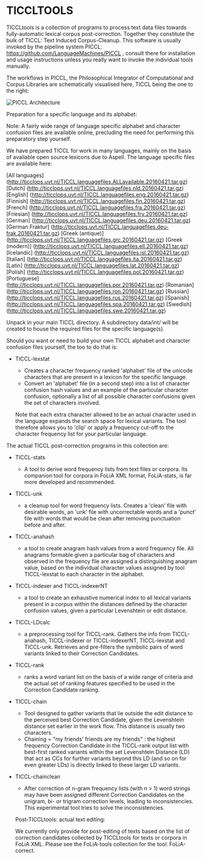 TICCLTOOLS
==================

TICCLtools is a collection of programs to process text data files towards fully-automatic lexical corpus post-correction. Together they constitute the bulk of TICCL: Text Induced Corpus-Cleanup. This software is usually invoked by the pipeline system PICCL: https://github.com/LanguageMachines/PICCL ,
consult there for installation and usage instructions unless you really want to invoke the individual tools manually.

The workflows in PICCL, the Philosophical Integrator of Computational and Corpus Libraries are schematically visualised here, TICCL being the one to the right: 

![PICCL Architecture](https://raw.githubusercontent.com/LanguageMachines/PICCL/master/architecture.png)

Preparation for a specific language and its alphabet:

Note: A fairly wide range of language specific alphabet and character confusion files are available online, precluding the need for performing this preparatory step yourself.

We have prepared TICCL for work in many languages, mainly on the basis of available open source lexicons due to Aspell. The language specific files are available here:

[All languages] (http://ticclops.uvt.nl/TICCL.languagefiles.ALLavailable.20160421.tar.gz)
[Dutch] (http://ticclops.uvt.nl/TICCL.languagefiles.nld.20160421.tar.gz)
[English] (http://ticclops.uvt.nl/TICCL.languagefiles.eng.20160421.tar.gz)
[Finnish] (http://ticclops.uvt.nl/TICCL.languagefiles.fin.20160421.tar.gz)
[French] (http://ticclops.uvt.nl/TICCL.languagefiles.fra.20160421.tar.gz)
[Friesian] (http://ticclops.uvt.nl/TICCL.languagefiles.fry.20160421.tar.gz)
[German] (http://ticclops.uvt.nl/TICCL.languagefiles.deu.20160421.tar.gz)
[German Fraktur] (http://ticclops.uvt.nl/TICCL.languagefiles.deu-frak.20160421.tar.gz)
[Greek (antique)] (http://ticclops.uvt.nl/TICCL.languagefiles.grc.20160421.tar.gz)
[Greek (modern)] (http://ticclops.uvt.nl/TICCL.languagefiles.ell.20160421.tar.gz)
[Icelandic] (http://ticclops.uvt.nl/TICCL.languagefiles.isl.20160421.tar.gz)
[Italian] (http://ticclops.uvt.nl/TICCL.languagefiles.ita.20160421.tar.gz)
[Latin] (http://ticclops.uvt.nl/TICCL.languagefiles.lat.20160421.tar.gz)
[Polish] (http://ticclops.uvt.nl/TICCL.languagefiles.pol.20160421.tar.gz)
[Portuguese] (http://ticclops.uvt.nl/TICCL.languagefiles.por.20160421.tar.gz)
[Romanian] (http://ticclops.uvt.nl/TICCL.languagefiles.ron.20160421.tar.gz)
[Russian] (http://ticclops.uvt.nl/TICCL.languagefiles.rus.20160421.tar.gz)
[Spanish] (http://ticclops.uvt.nl/TICCL.languagefiles.spa.20160421.tar.gz)
[Swedish] (http://ticclops.uvt.nl/TICCL.languagefiles.swe.20160421.tar.gz)

Unpack in your main TICCL directory. A subdirectory data/int/ will be
created to house the required files for the specific language(s).

Should you want or need to build your own TICCL alphabet and character confusion files yourself, the too to do that is:

- TICCL-lexstat
  - Creates a character frequency ranked 'alphabet' file of the unicode characters that are present in a lexicon for 
    the specific language.
  - Convert an 'alphabet' file (in a second step) into a list of character confusion hash values and an example of the
     particular character confusion, optionally a list of all possible character confusions given the set of characters          involved.
   
   Note that each extra character allowed to be an actual character used in the language expands the search space for           lexical variants. The tool therefore allows you to 'clip' or apply a frequency cut-off to the character frequency 
    list for your particular language.

The actual TICCL post-correction programs in this collection are:
- TICCL-stats
  - A tool to derive word frequency lists from text files or corpora. Its companion tool for corpora in FoLiA XML format,
    FoLiA-stats, is far more developed and recommended.
- TICCL-unk
  - a cleanup tool for word frequency lists. Creates a 'clean' file with desirable words, an 'unk' file with 
    uncorrectable words and a 'punct' file with words that would be clean after removing punctuation before and after.
- TICCL-anahash
  - a tool to create anagram hash values from a word frequency file. All anagrams formable given a particular bag 
     of characters and observed in the frequency file are assigned a distinguishing anagram value, based on the 
     individual character values assigned by tool TICCL-lexstat to each character in the alphabet.
- TICCL-indexer and TICCL-indexerNT
  - a  tool to create an exhaustive numerical index to all lexical
    variants present in a corpus within the distances defined by the character 
    confusion values, given a particular Levenshtein or edit distance.
- TICCL-LDcalc
  - a preprocessing tool for TICCL-rank. Gathers the info from TICCL-anahash, TICCL-indexer or TICCL-indexerNT, 
    TICCL-lexstat and TICCL-unk. Retrieves and pre-filters the symbolic pairs of word variants linked to their 
    Correction Candidates.
- TICCL-rank
  - ranks a word variant list on the basis of a wide range of criteria and the actual set of ranking features 
    specified to be used in the Correction Candidate ranking.
- TICCL-chain
  - Tool designed to gather variants that lie outside the edit distance to the perceived best Correction Candidate, 
    given the Levenshtein distance set earlier in the work flow. This distance is usually two characters.
  - Chaining = "my friends' friends are my friends" : the highest frequency Correction Candidate in the TICCL-rank output 
    list with best-first ranked variants within the set Levenshtein Distance (LD) that act as CCs for further variants 
    beyond this LD (and so on for even greater LDs) is directly linked to these larger LD variants.
- TICCL-chainclean
  - After correction of n-gram frequency lists (with n > 1) word strings may have been assigned different Correction 
    Candidates on the unigram, bi- or trigram correction levels, leading to inconsistencies. This experimental tool tries
    to solve the inconsistencies.
  
  Post-TICCLtools: actual text editing:
  
    We currently only provide for post-editing of texts based on the list of correction candidates collected 
    by TICCLtools for texts or corpora in FoLiA XML. Please see the FoLiA-tools collection for the tool: 
    FoLiA-correct.
